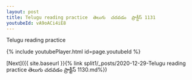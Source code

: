 ```yaml
---
layout: post
title: Telugu reading practice  తెలుగు  చదవడం  ప్రాక్టీస్ 1131
youtubeId: vA9oACi4iE8
---
```

 
 
Telugu reading practice
 
 
 
 
 


{% include youtubePlayer.html id=page.youtubeId %}
 
[Next]({{ site.baseurl }}{% link  split1/_posts/2020-12-29-Telugu reading practice  తెలుగు  చదవడం  ప్రాక్టీస్ 1130.md%})
 
